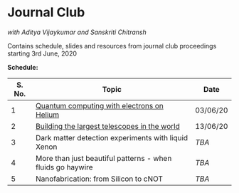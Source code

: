 # Journal Club
*with Aditya Vijaykumar and Sanskriti Chitransh*
<br>

Contains schedule, slides and resources from journal club proceedings starting 3rd June, 2020
<br>

**Schedule:**

|**S. No.**|**Topic**|**Date**|
|----------|---------|--------|
|1  | [Quantum computing with electrons on Helium](https://github.com/sanskritea/physkiss/tree/master/1)|03/06/20|
|2  | [Building the largest telescopes in the world](https://github.com/sanskritea/physkiss/tree/master/2) | 13/06/20 |
|3 | Dark matter detection experiments with liquid Xenon| *TBA* |
|4 | More than just beautiful patterns - when fluids go haywire| *TBA* |
|5| Nanofabrication: from Silicon to cNOT|*TBA*|
